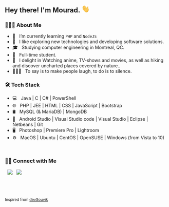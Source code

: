 <h2> Hey there! I'm Mourad. <img alt="GIF" src="https://github.com/devSouvik/devSouvik/blob/master/Hi.gif?raw=true" width="25"/></h2>


<h3> 👨🏻‍💻 About Me </h3>

- 🔭 &nbsp; I’m currently learning <code>PHP</code> and <code>NodeJS</code>
- 🤔 &nbsp; I like exploring new technologies and developing software solutions.
- 🎓 &nbsp; Studying computer engineering in Montreal, QC.
- 💼 &nbsp; Full-time student.
- 👀 &nbsp; I delight in Watching anime, TV-shows and movies, as well as hiking and discover uncharted places covered by nature..
- 🧘🏻‍♂️ &nbsp; To say is to make people laugh, to do is to silence. 

<h3>🛠 Tech Stack</h3>

- 💻 &nbsp; Java | C | C# | PowerShell
- 🌐 &nbsp; PHP | JEE | HTML | CSS | JavaScript | Bootstrap
- 🛢 &nbsp; MySQL (& MariaDB) | MongoDB
- 🔧 &nbsp; Android Studio | Visual Studio code | Visual Studio | Eclipse | Netbeans | Git
- 🖥 &nbsp; Photoshop | Premiere Pro | Lightroom
- ⚙️ &nbsp; MacOS | Ubuntu | CentOS | OpenSUSE | Windows (from Vista to 10)

<br>


<h3> 🤝🏻 Connect with Me </h3>

<p align="">
&nbsp; <a href="" target="_blank" rel="noopener noreferrer"><img src="https://img.icons8.com/ios-filled/50/000000/twitter.png"/></a>  
&nbsp; <a href="" target="_blank" rel="noopener noreferrer"><img src="https://img.icons8.com/ios-filled/50/000000/instagram-new.png"/></a>  
<!-- &nbsp; <a href="mailto:contact@neo-hypnosia.net" target="_blank" rel="noopener noreferrer"><img src="https://img.icons8.com/material/50/000000/composing-mail.png"/></a> -->
</p>

<br><br><br>
<small>Inspired from [devSouvik](https://github.com/devSouvik)</small>
